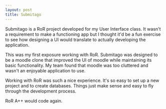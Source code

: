 ```yaml
---
layout: post
title: Submitago
---
```

Submitago is a RoR project developed for my User Interface class. It wasn't a requirement
to make a functioning app but I thought it'd be a fun exercise to see how designing a UI
would translate to actually developing the application.

This was my first exposure working with RoR. Submitago was designed to be
a moodle clone that improved the UI of moodle while maintaining its basic
functionality. My team found that moodle was too cluttered and wasn't an enjoyable
application to use.

Working with RoR was such a nice experience. It's so easy to set up a new project and
to create databases. Things just make sense and easy to fly through the development
process.

RoR A++ would code again.
